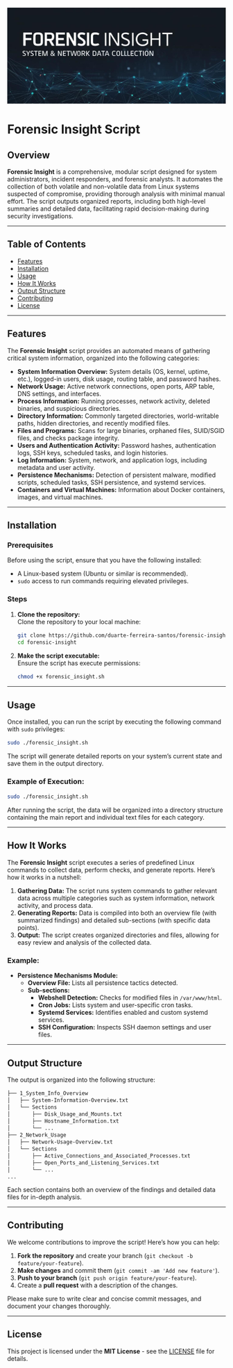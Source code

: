 ![forensic-insight-logo](./forensic-insight.jpg)

# Forensic Insight Script

## Overview  
**Forensic Insight** is a comprehensive, modular script designed for system administrators, incident responders, and forensic analysts. It automates the collection of both volatile and non-volatile data from Linux systems suspected of compromise, providing thorough analysis with minimal manual effort. The script outputs organized reports, including both high-level summaries and detailed data, facilitating rapid decision-making during security investigations.

---

## Table of Contents  
- [Features](#features)  
- [Installation](#installation)  
- [Usage](#usage)  
- [How It Works](#how-it-works)  
- [Output Structure](#output-structure)  
- [Contributing](#contributing)  
- [License](#license)  

---

## Features  
The **Forensic Insight** script provides an automated means of gathering critical system information, organized into the following categories:

- **System Information Overview:** System details (OS, kernel, uptime, etc.), logged-in users, disk usage, routing table, and password hashes.
- **Network Usage:** Active network connections, open ports, ARP table, DNS settings, and interfaces.
- **Process Information:** Running processes, network activity, deleted binaries, and suspicious directories.
- **Directory Information:** Commonly targeted directories, world-writable paths, hidden directories, and recently modified files.
- **Files and Programs:** Scans for large binaries, orphaned files, SUID/SGID files, and checks package integrity.
- **Users and Authentication Activity:** Password hashes, authentication logs, SSH keys, scheduled tasks, and login histories.
- **Log Information:** System, network, and application logs, including metadata and user activity.
- **Persistence Mechanisms:** Detection of persistent malware, modified scripts, scheduled tasks, SSH persistence, and systemd services.
- **Containers and Virtual Machines:** Information about Docker containers, images, and virtual machines.

---

## Installation  

### Prerequisites  
Before using the script, ensure that you have the following installed:  
- A Linux-based system (Ubuntu or similar is recommended).  
- `sudo` access to run commands requiring elevated privileges.

### Steps  
1. **Clone the repository:**  
   Clone the repository to your local machine:
   ```bash
   git clone https://github.com/duarte-ferreira-santos/forensic-insight.git
   cd forensic-insight
   ```

2. **Make the script executable:**  
   Ensure the script has execute permissions:
   ```bash
   chmod +x forensic_insight.sh
   ```

---

## Usage  
Once installed, you can run the script by executing the following command with `sudo` privileges:

```bash
sudo ./forensic_insight.sh
```

The script will generate detailed reports on your system’s current state and save them in the output directory.

### Example of Execution:  
```bash
sudo ./forensic_insight.sh
```

After running the script, the data will be organized into a directory structure containing the main report and individual text files for each category.

---

## How It Works  

The **Forensic Insight** script executes a series of predefined Linux commands to collect data, perform checks, and generate reports. Here’s how it works in a nutshell:

1. **Gathering Data:** The script runs system commands to gather relevant data across multiple categories such as system information, network activity, and process data.
2. **Generating Reports:** Data is compiled into both an overview file (with summarized findings) and detailed sub-sections (with specific data points).
3. **Output:** The script creates organized directories and files, allowing for easy review and analysis of the collected data.

### Example:  
- **Persistence Mechanisms Module:**  
  - **Overview File:** Lists all persistence tactics detected.  
  - **Sub-sections:**  
    - **Webshell Detection:** Checks for modified files in `/var/www/html`.
    - **Cron Jobs:** Lists system and user-specific cron tasks.
    - **Systemd Services:** Identifies enabled and custom systemd services.
    - **SSH Configuration:** Inspects SSH daemon settings and user files.

---

## Output Structure  

The output is organized into the following structure:

```
├── 1_System_Info_Overview
│   ├── System-Information-Overview.txt
│   └── Sections
│       ├── Disk_Usage_and_Mounts.txt
│       ├── Hostname_Information.txt
│       └── ...
├── 2_Network_Usage
│   ├── Network-Usage-Overview.txt
│   └── Sections
│       ├── Active_Connections_and_Associated_Processes.txt
│       ├── Open_Ports_and_Listening_Services.txt
│       └── ...
...
```

Each section contains both an overview of the findings and detailed data files for in-depth analysis.

---

## Contributing  

We welcome contributions to improve the script! Here’s how you can help:  

1. **Fork the repository** and create your branch (`git checkout -b feature/your-feature`).
2. **Make changes** and commit them (`git commit -am 'Add new feature'`).
3. **Push to your branch** (`git push origin feature/your-feature`).
4. Create a **pull request** with a description of the changes.

Please make sure to write clear and concise commit messages, and document your changes thoroughly.

---

## License  
This project is licensed under the **MIT License** - see the [LICENSE](LICENSE) file for details.


